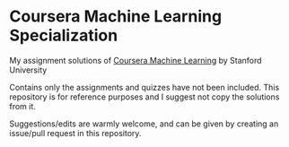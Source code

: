 # Coursera Machine Learning Specialization

My assignment solutions of [Coursera Machine Learning](https://www.coursera.org/learn/machine-learning) by Stanford University

Contains only the assignments and quizzes have not been included. This repository is for reference purposes and I suggest not copy the solutions from it.

Suggestions/edits are warmly welcome, and can be given by creating an issue/pull request in this repository.
